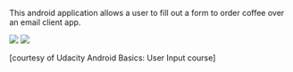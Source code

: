 This android application allows a user to fill out a form to order coffee over an email client app.

![](images/justjava.jpg)
![](images/intentemail.jpg)

[courtesy of Udacity Android Basics: User Input course]
